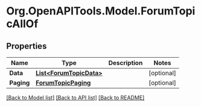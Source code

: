 # Org.OpenAPITools.Model.ForumTopicAllOf

## Properties

Name | Type | Description | Notes
------------ | ------------- | ------------- | -------------
**Data** | [**List&lt;ForumTopicData&gt;**](ForumTopicData.md) |  | [optional] 
**Paging** | [**ForumTopicPaging**](ForumTopicPaging.md) |  | [optional] 

[[Back to Model list]](../README.md#documentation-for-models) [[Back to API list]](../README.md#documentation-for-api-endpoints) [[Back to README]](../README.md)

